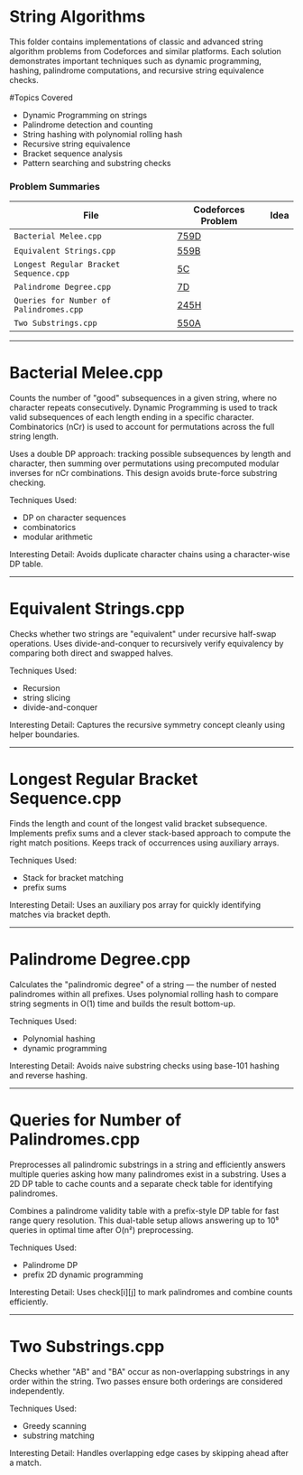 # String Algorithms

This folder contains implementations of classic and advanced string algorithm problems from Codeforces and similar platforms. Each solution demonstrates important techniques such as dynamic programming, hashing, palindrome computations, and recursive string equivalence checks.

#Topics Covered

- Dynamic Programming on strings
- Palindrome detection and counting
- String hashing with polynomial rolling hash
- Recursive string equivalence
- Bracket sequence analysis
- Pattern searching and substring checks

 ### Problem Summaries
  
  | File           | Codeforces Problem | Idea |
  |----------------|---------------------|------|
  | `Bacterial Melee.cpp`    | [759D](https://codeforces.com/contest/759/problem/D) |
  | `Equivalent Strings.cpp`     | [559B](https://codeforces.com/problemset/problem/559/B) |
  | `Longest Regular Bracket Sequence.cpp`      | [5C](https://codeforces.com/problemset/problem/5/C) |
  | `Palindrome Degree.cpp`    | [7D](https://codeforces.com/problemset/problem/7/D) |
  | `Queries for Number of Palindromes.cpp`     | [245H](https://codeforces.com/problemset/problem/245/H) |
  | `Two Substrings.cpp`      | [550A](https://codeforces.com/problemset/problem/550/A) |

---

# Bacterial Melee.cpp

Counts the number of "good" subsequences in a given string, where no character repeats consecutively. Dynamic Programming is used to track valid subsequences of each length ending in a specific character. Combinatorics (nCr) is used to account for permutations across the full string length.

Uses a double DP approach: tracking possible subsequences by length and character, then summing over permutations using precomputed modular inverses for nCr combinations. This design avoids brute-force substring checking.

Techniques Used:
- DP on character sequences
- combinatorics
- modular arithmetic

Interesting Detail: Avoids duplicate character chains using a character-wise DP table.

---

# Equivalent Strings.cpp

Checks whether two strings are "equivalent" under recursive half-swap operations. Uses divide-and-conquer to recursively verify equivalency by comparing both direct and swapped halves.

Techniques Used:
- Recursion
- string slicing
- divide-and-conquer

Interesting Detail: Captures the recursive symmetry concept cleanly using helper boundaries.

---

# Longest Regular Bracket Sequence.cpp

Finds the length and count of the longest valid bracket subsequence. Implements prefix sums and a clever stack-based approach to compute the right match positions. Keeps track of occurrences using auxiliary arrays.

Techniques Used:
- Stack for bracket matching
- prefix sums

Interesting Detail: Uses an auxiliary pos array for quickly identifying matches via bracket depth.

---

# Palindrome Degree.cpp

Calculates the "palindromic degree" of a string — the number of nested palindromes within all prefixes. Uses polynomial rolling hash to compare string segments in O(1) time and builds the result bottom-up.

Techniques Used:
- Polynomial hashing
- dynamic programming

Interesting Detail: Avoids naive substring checks using base-101 hashing and reverse hashing.

---

# Queries for Number of Palindromes.cpp

Preprocesses all palindromic substrings in a string and efficiently answers multiple queries asking how many palindromes exist in a substring. Uses a 2D DP table to cache counts and a separate check table for identifying palindromes.

Combines a palindrome validity table with a prefix-style DP table for fast range query resolution. This dual-table setup allows answering up to 10⁵ queries in optimal time after O(n²) preprocessing.

Techniques Used:
- Palindrome DP
- prefix 2D dynamic programming

Interesting Detail: Uses check[i][j] to mark palindromes and combine counts efficiently.

---

# Two Substrings.cpp

Checks whether "AB" and "BA" occur as non-overlapping substrings in any order within the string. Two passes ensure both orderings are considered independently.

Techniques Used:
- Greedy scanning
- substring matching

Interesting Detail: Handles overlapping edge cases by skipping ahead after a match.


